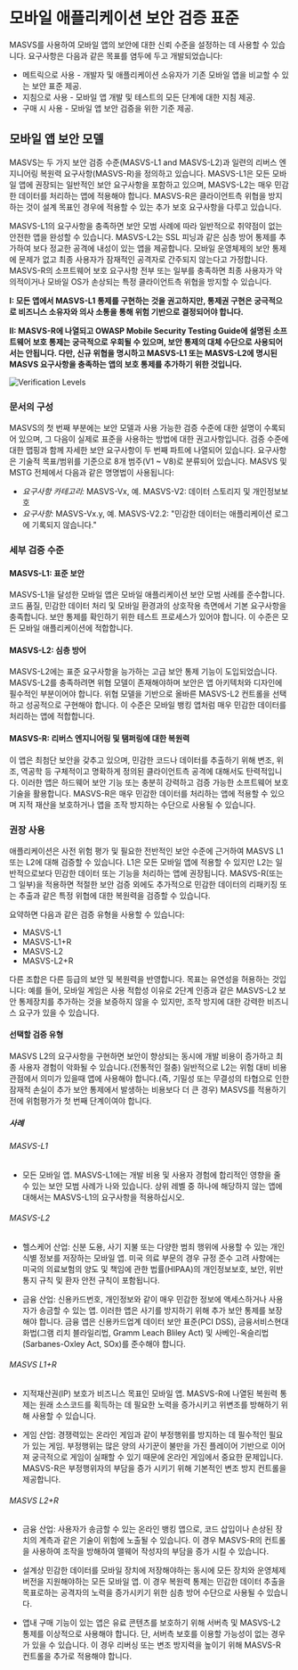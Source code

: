 # 모바일 애플리케이션 보안 검증 표준

MASVS를 사용하여 모바일 앱의 보안에 대한 신뢰 수준을 설정하는 데 사용할 수 있습니다. 요구사항은 다음과 같은 목표를 염두에 두고 개발되었습니다:

- 메트릭으로 사용 - 개발자 및 애플리케이션 소유자가 기존 모바일 앱을 비교할 수 있는 보안 표준 제공.
- 지침으로 사용 - 모바일 앱 개발 및 테스트의 모든 단계에 대한 지침 제공.
- 구매 시 사용 - 모바일 앱 보안 검증을 위한 기준 제공.

## 모바일 앱 보안 모델

MASVS는 두 가지 보안 검증 수준(MASVS-L1 and MASVS-L2)과 일련의 리버스 엔지니어링 복원력 요구사항(MASVS-R)을 정의하고 있습니다. MASVS-L1은 모든 모바일 앱에 권장되는 일반적인 보안 요구사항을 포함하고 있으며, MASVS-L2는 매우 민감한 데이터를 처리하는 앱에 적용해야 합니다. MASVS-R은 클라이언트측 위협을 방지하는 것이 설계 목표인 경우에 적용할 수 있는 추가 보호 요구사항을 다루고 있습니다.

MASVS-L1의 요구사항을 충족하면 보안 모범 사례에 따라 일반적으로 취약점이 없는 안전한 앱을 완성할 수 있습니다. MASVS-L2는 SSL 피닝과 같은 심층 방어 통제를 추가하여 보다 정교한 공격에 내성이 있는 앱을 제공합니다. 모바일 운영체제의 보안 통제에 문제가 없고 최종 사용자가 잠재적인 공격자로 간주되지 않는다고 가정합니다. MASVS-R의 소프트웨어 보호 요구사항 전부 또는 일부를 충족하면 최종 사용자가 악의적이거나 모바일 OS가 손상되는 특정 클라이언트측 위협을 방지할 수 있습니다.

**I: 모든 앱에서 MASVS-L1 통제를 구현하는 것을 권고하지만, 통제권 구현은 궁극적으로 비즈니스 소유자와 의사 소통을 통해 위험 기반으로 결정되어야 합니다.**

**II: MASVS-R에 나열되고 OWASP Mobile Security Testing Guide에 설명된 소프트웨어 보호 통제는 궁극적으로 우회될 수 있으며, 보안 통제의 대체 수단으로 사용되어서는 안됩니다. 다만, 신규 위협을 명시하고 MASVS-L1 또는 MASVS-L2에 명시된 MASVS 요구사항을 충족하는 앱의 보호 통제를 추가하기 위한 것입니다.**

![Verification Levels](images/masvs-levels-new.jpg)

### 문서의 구성

MASVS의 첫 번째 부분에는 보안 모델과 사용 가능한 검증 수준에 대한 설명이 수록되어 있으며, 그 다음이 실제로 표준을 사용하는 방법에 대한 권고사항입니다. 검증 수준에 대한 맵핑과 함께 자세한 보안 요구사항이 두 번째 파트에 나열되어 있습니다. 요구사항은 기술적 목표/범위를 기준으로 8개 범주(V1 ~ V8)로 분류되어 있습니다. MASVS 및 MSTG 전체에서 다음과 같은 명명법이 사용됩니다:

- *요구사항 카테고리:* MASVS-Vx, 예. MASVS-V2: 데이터 스토리지 및 개인정보보호
- *요구사항:* MASVS-Vx.y, 예. MASVS-V2.2: "민감한 데이터는 애플리케이션 로그에 기록되지 않습니다."  

### 세부 검증 수준

#### MASVS-L1: 표준 보안

MASVS-L1을 달성한 모바일 앱은 모바일 애플리케이션 보안 모범 사례를 준수합니다. 코드 품질, 민감한 데이터 처리 및 모바일 환경과의 상호작용 측면에서 기본 요구사항을 충족합니다. 보안 통제를 확인하기 위한 테스트 프로세스가 있어야 합니다. 이 수준은 모든 모바일 애플리케이션에 적합합니다.

#### MASVS-L2: 심층 방어

MASVS-L2에는 표준 요구사항을 능가하는 고급 보안 통제 기능이 도입되었습니다. MASVS-L2를 충족하려면 위협 모델이 존재해야하며 보안은 앱 아키텍처와 디자인에 필수적인 부분이어야 합니다. 위협 모델을 기반으로 올바른 MASVS-L2 컨트롤을 선택하고 성공적으로 구현해야 합니다. 이 수준은 모바일 뱅킹 앱처럼 매우 민감한 데이터를 처리하는 앱에 적합합니다.

#### MASVS-R: 리버스 엔지니어링 및 탬퍼링에 대한 복원력

이 앱은 최첨단 보안을 갖추고 있으며, 민감한 코드나 데이터를 추출하기 위해 변조, 위조, 역공학 등 구체적이고 명확하게 정의된 클라이언트측 공격에 대해서도 탄력적입니다. 이러한 앱은 하드웨어 보안 기능 또는 충분히 강력하고 검증 가능한 소프트웨어 보호 기술을 활용합니다. MASVS-R은 매우 민감한 데이터를 처리하는 앱에 적용할 수 있으며 지적 재산을 보호하거나 앱을 조작 방지하는 수단으로 사용될 수 있습니다.

### 권장 사용

애플리케이션은 사전 위험 평가 및 필요한 전반적인 보안 수준에 근거하여 MASVS L1 또는 L2에 대해 검증할 수 있습니다. L1은 모든 모바일 앱에 적용할 수 있지만 L2는 일반적으로보다 민감한 데이터 또는 기능을 처리하는 앱에 권장됩니다. MASVS-R(또는 그 일부)을 적용하면 적절한 보안 검증 외에도 추가적으로 민감한 데이터의 리패키징 또는 추출과 같은 특정 위협에 대한 복원력을 검증할 수 있습니다.

요약하면 다음과 같은 검증 유형을 사용할 수 있습니다:

- MASVS-L1
- MASVS-L1+R
- MASVS-L2
- MASVS-L2+R

다른 조합은 다른 등급의 보안 및 복원력을 반영합니다. 목표는 유연성을 허용하는 것입니다: 예를 들어, 모바일 게임은 사용 적합성 이유로 2단계 인증과 같은 MASVS-L2 보안 통제장치를 추가하는 것을 보증하지 않을 수 있지만, 조작 방지에 대한 강력한 비즈니스 요구가 있을 수 있습니다.

#### 선택할 검증 유형

MASVS L2의 요구사항을 구현하면 보안이 향상되는 동시에 개발 비용이 증가하고 최종 사용자 경험이 악화될 수 있습니다.(전통적인 절충) 일반적으로 L2는 위험 대비 비용 관점에서 의미가 있을때 앱에 사용해야 합니다.(즉, 기밀성 또는 무결성의 타협으로 인한 잠재적 손실이 추가 보안 통제에서 발생하는 비용보다 더 큰 경우) MASVS를 적용하기 전에 위험평가가 첫 번째 단계이여야 합니다.

##### 사례

###### MASVS-L1

- 모든 모바일 앱. MASVS-L1에는 개발 비용 및 사용자 경험에 합리적인 영향을 줄 수 있는 보안 모범 사례가 나와 있습니다. 상위 레벨 중 하나에 해당하지 않는 앱에 대해서는 MASVS-L1의 요구사항을 적용하십시오.

###### MASVS-L2

- 헬스케어 산업: 신분 도용, 사기 지불 또는 다양한 범죄 행위에 사용할 수 있는 개인 식별 정보를 저장하는 모바일 앱. 미국 의료 부문의 경우 규정 준수 고려 사항에는 미국의 의료보험의 양도 및 책임에 관한 법률(HIPAA)의 개인정보보호, 보안, 위반 통지 규칙 및 환자 안전 규칙이 포함됩니다.

- 금융 산업: 신용카드번호, 개인정보와 같이 매우 민감한 정보에 액세스하거나 사용자가 송금할 수 있는 앱. 이러한 앱은 사기를 방지하기 위해 추가 보안 통제를 보장해야 합니다. 금융 앱은 신용카드업계 데이터 보안 표준(PCI DSS), 금융서비스현대화법(그램 리치 블라일리법, Gramm Leach Bliley Act) 및 사베인-옥슬리법(Sarbanes-Oxley Act, SOx)를 준수해야 합니다.

###### MASVS L1+R

- 지적재산권(IP) 보호가 비즈니스 목표인 모바일 앱. MASVS-R에 나열된 복원력 통제는 원래 소스코드를 획득하는 데 필요한 노력을 증가시키고 위변조를 방해하기 위해 사용할 수 있습니다.

- 게임 산업: 경쟁력있는 온라인 게임과 같이 부정행위를 방지하는 데 필수적인 필요가 있는 게임. 부정행위는 많은 양의 사기꾼이 불만을 가진 플레이어 기반으로 이어져 궁극적으로 게임이 실패할 수 있기 때문에 온라인 게임에서 중요한 문제입니다. MASVS-R은 부정행위자의 부담을 증가 시키기 위해 기본적인 변조 방지 컨트롤을 제공합니다.

###### MASVS L2+R

- 금융 산업: 사용자가 송금할 수 있는 온라인 뱅킹 앱으로, 코드 삽입이나 손상된 장치의 계측과 같은 기술이 위험에 노출될 수 있습니다. 이 경우 MASVS-R의 컨트롤을 사용하여 조작을 방해하여 맬웨어 작성자의 부담을 증가 시킬 수 있습니다.

- 설계상 민감한 데이터를 모바일 장치에 저장해야하는 동시에 모든 장치와 운영체제 버전을 지원해야하는 모든 모바일 앱. 이 경우 복원력 통제는 민감한 데이터 추출을 목표로하는 공격자의 노력을 증가시키기 위한 심층 방어 수단으로 사용될 수 있습니다.

- 앱내 구매 기능이 있는 앱은 유료 콘텐츠를 보호하기 위해 서버측 및 MASVS-L2 통제를 이상적으로 사용해야 합니다. 단, 서버측 보호를 이용할 가능성이 없는 경우가 있을 수 있습니다. 이 경우 리버싱 또는 변조 방지력을 높이기 위해 MASVS-R 컨트롤을 추가로 적용해야 합니다.
